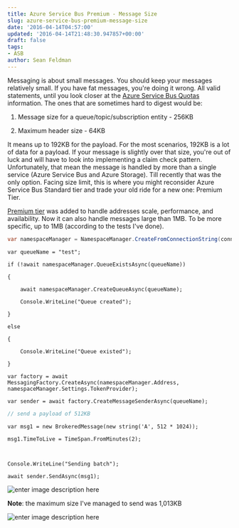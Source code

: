 ```yaml
---
title: Azure Service Bus Premium - Message Size
slug: azure-service-bus-premium-message-size
date: '2016-04-14T04:57:00'
updated: '2016-04-14T21:48:30.947857+00:00'
draft: false
tags:
- ASB
author: Sean Feldman
---
```

Messaging is about small messages. You should keep your messages relatively small. If you have fat messages, you're doing it wrong. All valid statements, until you look closer at the [Azure Service Bus Quotas](https://azure.microsoft.com/en-us/documentation/articles/service-bus-quotas/) information. The ones that are sometimes hard to digest would be:

1. Message size for a queue/topic/subscription entity - 256KB
2. Maximum header size - 64KB

It means up to 192KB for the payload. For the most scenarios, 192KB is a lot of data for a payload. If your message is slightly over that size, you're out of luck and will have to look into implementing a claim check pattern. Unfortunately, that mean the message is handled by more than a single service (Azure Service Bus and Azure Storage). Till recently that was the only option. Facing size limit, this is where you might reconsider Azure Service Bus Standard tier and trade your old ride for a new one: Premium Tier.

[Premium tier](https://azure.microsoft.com/en-us/documentation/articles/service-bus-premium-messaging/) was added to handle addresses scale, performance, and availability. Now it can also handle messages large than 1MB. To be more specific, up to 1MB (according to the tests I've done).

   
```csharp
var namespaceManager = NamespaceManager.CreateFromConnectionString(connectionString);
```
	var queueName = "test";
	if (!await namespaceManager.QueueExistsAsync(queueName))
	{
		await namespaceManager.CreateQueueAsync(queueName);
		Console.WriteLine("Queue created");
	}
	else
	{
		Console.WriteLine("Queue existed");
	}
	var factory = await MessagingFactory.CreateAsync(namespaceManager.Address, namespaceManager.Settings.TokenProvider);
	var sender = await factory.CreateMessageSenderAsync(queueName);

```csharp
// send a payload of 512KB
```
	var msg1 = new BrokeredMessage(new string('A', 512 * 1024));
	msg1.TimeToLive = TimeSpan.FromMinutes(2);

	Console.WriteLine("Sending batch");
	await sender.SendAsync(msg1);

![enter image description here][1]

**Note**: the maximum size I've managed to send was 1,013KB

![enter image description here][2]


[1]: https://aspblogs.blob.core.windows.net:443/media/sfeldman/2016/1MB-02.png
[2]: https://aspblogs.blob.core.windows.net:443/media/sfeldman/2016/1MB-03.png
